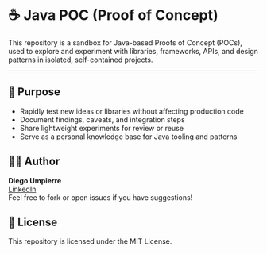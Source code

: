 # ☕ Java POC (Proof of Concept)

This repository is a sandbox for Java-based Proofs of Concept (POCs), used to explore and experiment with libraries, frameworks, APIs, and design patterns in isolated, self-contained projects.

---

## 🎯 Purpose

- Rapidly test new ideas or libraries without affecting production code
- Document findings, caveats, and integration steps
- Share lightweight experiments for review or reuse
- Serve as a personal knowledge base for Java tooling and patterns

## 👨‍💻 Author

**Diego Umpierre**  
[LinkedIn](https://www.linkedin.com/in/diego-umpierre/)  
Feel free to fork or open issues if you have suggestions!

## 📝 License

This repository is licensed under the MIT License.
